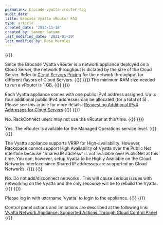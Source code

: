 ```yaml
---
permalink: brocade-vyatta-vrouter-faq
audit_date:
title: Brocade Vyatta vRouter FAQ
type: article
created_date: '2013-11-18'
created_by: Sameer Satyam
last_modified_date: '2021-01-29'
last_modified_by: Rose Morales
---
```

{{<accordion title="What is the network throughput on the Brocade Vyatta vRouter?" col="in" href="accordion1">}}

Since the Brocade Vyatta vRouter is a network appliance deployed on a
Cloud Server, the network throughput is dictated by the size of the
Cloud Server. Refer to [Cloud Servers Pricing](https://www.rackspace.com/cloud/servers/pricing/) for the network throughput for different flavors of Cloud Servers.
{{</accordion>}}
{{<accordion title="What is the minimum amount of RAM needed to run a Vyatta?" col="in" href="accordion2">}}
The minimum RAM size needed to run a vRouter is 1 GB.
{{</accordion>}}
{{<accordion title="Can you assign more than one IP address to the Vyatta's public interface?" col="in" href="accordion3">}}

Each Vyatta appliance comes with one public IPv4 address assigned. Up to
four additional public IPv4 addresses can be allocated (for a total of
5) . Please see this article for more details: [Requesting Additional IPv4 Addresses for Cloud Servers](/support/how-to/requesting-additional-ipv4-addresses-for-cloud-servers)
{{</accordion>}}
{{<accordion title="Can Vyatta be used along with RackConnect?" col="in" href="accordion4">}}

No. RackConnect users may not use the vRouter at this time.
{{</accordion>}}
{{<accordion title="Is Vyatta available for Managed Operations service level accounts?" col="in" href="accordion5">}}

Yes. The vRouter is available for the Managed Operations service level.
{{</accordion>}}
{{<accordion title="Can the Vyatta be configured in a redundant mode (active/backup Highly available configuration)?" col="in" href="accordion6">}}

The Vyatta appliance supports VRRP for High-availability. However,
Rackspace cannot support High Availability of Vyatta over the Public Net
interface because "Shared IP address" is not available over PublicNet at
this time. You can, however, setup Vyatta to be Highly Available on the
Cloud Networks interface since Shared IP addresses are supported on
Cloud Networks.
{{</accordion>}}
{{<accordion title="Can I add or remove interfaces from a live Vyatta device?" col="in" href="accordion7">}}

No. Do not add/disconnect networks . This will cause serious issues with
networking on the Vyatta and the only recourse will be to rebuild the
Vyatta.
{{</accordion>}}
{{<accordion title="I cannot log in to the Vyatta using username 'root' and the password that was set when the Vyatta was created. What is wrong?" col="in" href="accordion8">}}

Please log in with username 'vyatta' to login to the appliance.
{{</accordion>}}
{{<accordion title="What actions are supported on Vyatta through the control panel?" col="in" href="accordion9">}}

Control panel actions and limitations are described at the following
link: [Vyatta Network Appliance: Supported Actions Through Cloud Control Panel](/support/how-to/brocade-vyatta-vrouter-supported-actions-through-the-cloud-control-panel)
{{</accordion>}}